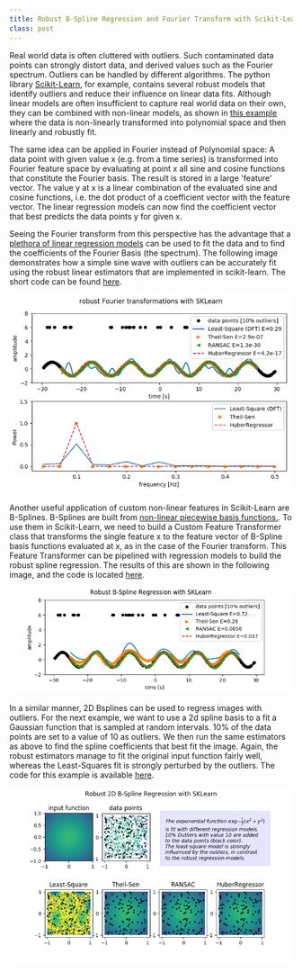 ```yaml
---
title: Robust B-Spline Regression and Fourier Transform with Scikit-Learn
class: post
---
```


Real world data is often cluttered with outliers.
Such contaminated data points can strongly distort data, and derived values such as the Fourier spectrum.
Outliers can be handled by different algorithms.
The python library <a href="http://scikit-learn.org/stable/">Scikit-Learn</a>, for example, contains several robust models that identify outliers and reduce their influence on linear data fits.
Although linear models are often insufficient to capture real world data on their own, they can be combined with non-linear models, as shown in <a href="http://scikit-learn.org/stable/auto_examples/linear_model/plot_robust_fit.html">this example</a> where the data is non-linearly transformed into polynomial space and then linearly and robustly fit.

The same idea can be applied in Fourier instead of Polynomial space:
A data point with given value x (e.g. from a time series) is transformed into Fourier feature space by evaluating at point x all sine and cosine functions that constitute the Fourier basis.
The result is stored in a large 'feature' vector.
The value y at x is a linear combination of the evaluated sine and cosine functions, i.e. the dot product of a coefficient vector with the feature vector.
The linear regression models can now find the coefficient vector that best predicts the data points y for given x.

Seeing the Fourier transform from this perspective has the advantage that a <a href="http://scikit-learn.org/stable/modules/linear_model.html">plethora of linear regression models</a> can be used to fit the data and to find the coefficients of the Fourier Basis (the spectrum).
The following image demonstrates how a simple sine wave with outliers can be accurately fit using the robust linear estimators that are implemented in scikit-learn.
The short code can be found <a href="https://gist.github.com/MMesch/a0d1bd94283bea951523f174bc59289c" target="_blank">here</a>.

<img src="/images/posts/robust_fourier_tf.png"/>

Another useful application of custom non-linear features in Scikit-Learn are B-Splines.
B-Splines are built from <a href="http://web.mit.edu/hyperbook/Patrikalakis-Maekawa-Cho/node17.html">non-linear piecewise basis functions.</a>.
To use them in Scikit-Learn, we need to build a Custom Feature Transformer class that transforms the single feature x to the feature vector of B-Spline basis functions evaluated at x, as in the case of the Fourier transform.
This Feature Transformer can be pipelined with regression models to build the robust spline regression.
The results of this are shown in the following image, and the code is located <a href="https://gist.github.com/MMesch/35d7833a3daa4a9e8ca9c6953cbe21d4" target="_blank">here</a>.

<img src="/images/posts/robust_splines.png"/>

In a similar manner, 2D Bsplines can be used to regress images with outliers.
For the next example, we want to use a 2d spline basis to a fit a Gaussian function that is sampled at random intervals.
10% of the data points are set to a value of 10 as outliers.
We then run the same estimators as above to find the spline coefficients that best fit the image.
Again, the robust estimators manage to fit the original input function fairly well, whereas the Least-Squares fit is strongly perturbed by the outliers.
The code for this example is available <a href="https://gist.github.com/MMesch/75091113412ff931a611552c64319185" target="_blank">here</a>.

<img src="/images/posts/Robust2DRegression.png"/>
